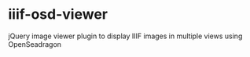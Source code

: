 iiif-osd-viewer
===============

jQuery image viewer plugin to display IIIF images in multiple views using OpenSeadragon
